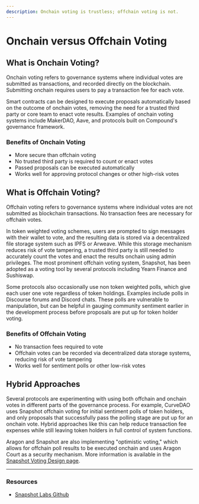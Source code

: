 ```yaml
---
description: Onchain voting is trustless; offchain voting is not.
---
```


# Onchain versus Offchain Voting

## **What is Onchain Voting?**

Onchain voting refers to governance systems where individual votes are submitted as transactions, and recorded directly on the blockchain. Submitting onchain requires users to pay a transaction fee for each vote.

Smart contracts can be designed to execute proposals automatically based on the outcome of onchain votes, removing the need for a trusted third party or core team to enact vote results. Examples of onchain voting systems include MakerDAO, Aave, and protocols built on Compound's governance framework.

### **Benefits of Onchain Voting**

* More secure than offchain voting
* No trusted third party is required to count or enact votes
* Passed proposals can be executed automatically
* Works well for approving protocol changes or other high-risk votes

## **What is Offchain Voting?**

Offchain voting refers to governance systems where individual votes are not submitted as blockchain transactions. No transaction fees are necessary for offchain votes.

In token weighted voting schemes, users are prompted to sign messages with their wallet to vote, and the resulting data is stored via a decentralized file storage system such as IPFS or Arweave. While this storage mechanism reduces risk of vote tampering, a trusted third party is still needed to accurately count the votes and enact the results onchain using admin privileges. The most prominent offchain voting system, Snapshot, has been adopted as a voting tool by several protocols including Yearn Finance and Sushiswap.

Some protocols also occasionally use non token weighted polls, which give each user one vote regardless of token holdings. Examples include polls in Discourse forums and Discord chats. These polls are vulnerable to manipulation, but can be helpful in gauging community sentiment earlier in the development process before proposals are put up for token holder voting.

### **Benefits of Offchain Voting**

* No transaction fees required to vote
* Offchain votes can be recorded via decentralized data storage systems, reducing risk of vote tampering
* Works well for sentiment polls or other low-risk votes

## **Hybrid Approaches**

Several protocols are experimenting with using both offchain and onchain votes in different parts of the governance process. For example, CurveDAO uses Snapshot offchain voting for initial sentiment polls of token holders, and only proposals that successfully pass the polling stage are put up for an onchain vote. Hybrid approaches like this can help reduce transaction fee expenses while still leaving token holders in full control of system functions.

Aragon and Snapshot are also implementing "optimistic voting," which allows for offchain poll results to be executed onchain and uses Aragon Court as a security mechanism. More information is available in the [Snapshot Voting Design page](https://docs.tally.xyz/education/governance-frameworks/snapshot-polls).

***

### **Resources**

* [Snapshot Labs Github](https://github.com/balancer-labs/snapshot)
